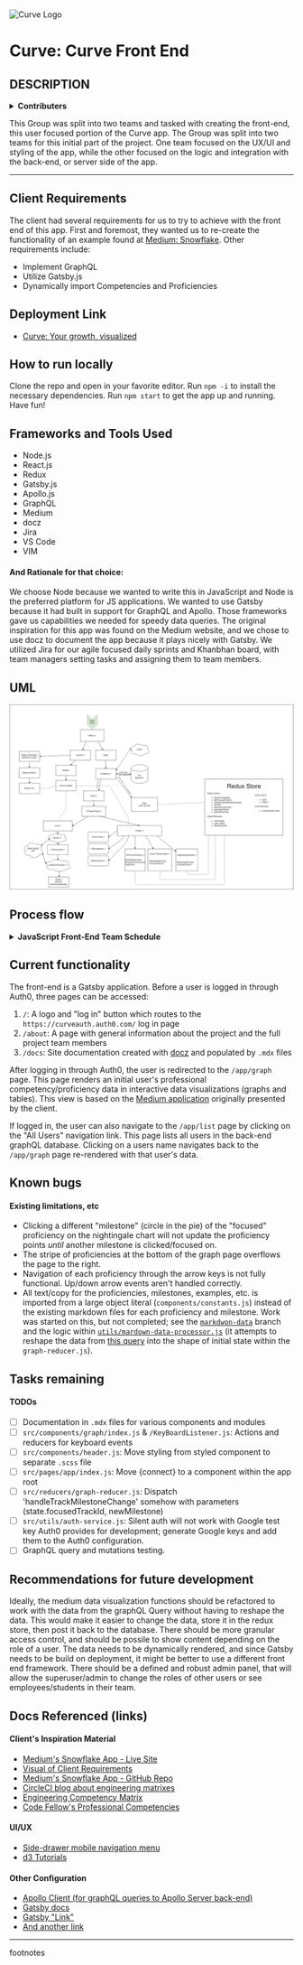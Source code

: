 <br>

![Curve Logo](https://github.com/CodeFellows-Curve/project-resources/blob/master/assets/logoSnip.JPG)

# Curve: Curve Front End

## DESCRIPTION

<details>
  <summary><b>Contributers</b></summary>
    <ul>
      <li>Vanessa Wei</li>
      <li>Spencer Hirata</li>
      <li>Joseph Wolfe</li>
      <li>Jon Gentry</li>
      <li>Gregory Dukes</li>
      <li>Cory Henderson</li>
      <li>Chris Merrit</li>
      <li>Billy Bunn</li>
      <li>Alex White</li>
      <li>Aaron Ferris</li>
      <li>Erin Trainor</li>
    </ul>
</details>

This Group was split into two teams and tasked with creating the front-end, this user focused portion of the Curve app. The Group was split into two teams for this initial part of the project. One team focused on the UX/UI and styling of the app, while the other focused on the logic and integration with the back-end, or server side of the app.

---

## Client Requirements

The client had several requirements for us to try to achieve with the front end of this app. First and foremost, they wanted us to re-create the functionality of an example found at [Medium: Snowflake](https://snowflake.medium.com). Other requirements include:

- Implement GraphQL
- Utilize Gatsby.js
- Dynamically import Competencies and Proficiencies

## Deployment Link

- [Curve: Your growth, visualized](https://codefellows-curve.netlify.com)

## How to run locally

Clone the repo and open in your favorite editor. Run `npm -i` to install the necessary dependencies. Run `npm start` to get the app up and running. Have fun!

## Frameworks and Tools Used

- Node.js
- React.js
- Redux
- Gatsby.js
- Apollo.js
- GraphQL
- Medium
- docz
- Jira
- VS Code
- VIM

#### And Rationale for that choice:

We choose Node because we wanted to write this in JavaScript and Node is the preferred platform for JS applications. We wanted to use Gatsby because it had built in support for GraphQL and Apollo. Those frameworks gave us capabilities we needed for speedy data queries. The original inspiration for this app was found on the Medium website, and we chose to use docz to document the app because it plays nicely with Gatsby. We utilized Jira for our agile focused daily sprints and Khanbhan board, with team managers setting tasks and assigning them to team members.

## UML

![frontEnd UML](https://github.com/CodeFellows-Curve/curve-front-end/blob/staging/team-pics/CurveFrontEnd.jpg)


## Process flow

<details>
  <summary><b>JavaScript Front-End Team Schedule</b></summary>
    <ul>
      <li><b>9:00am–9:30am</b>: Meet up for internal team plan of the day.</li>
      <li><b>9:30am–10:00am</b>: Standup meeting with integration team.</li>
      <li><b>10:00am–12:00pm</b>: Work on features.</li>
      <li><b>12:00pm–1:00pm</b>: Break for lunch as needed.</li>
      <li><b>1:00pm–4:00pm</b>: Continue work.</li>
      <li><b>4:00pm–4:30pm</b>: Standup meeting.</li>
      <li><b>4:30pm–5:00pm</b>: Continue work.</li>
      <li><b>5:00pm–5:30pm</b>: Scrum of Scrums.</li>
      <li><b>5:30pm</b>: Optionally work individually on feature branches.</li>
  </ul>
  </details>

## Current functionality

The front-end is a Gatsby application. Before a user is logged in through Auth0, three pages can be accessed:

1. `/`: A logo and "log in" button which routes to the `https://curveauth.auth0.com/` log in page
2. `/about`: A page with general information about the project and the full project team members
3. `/docs`: Site documentation created with [docz](https://www.docz.site/) and populated by `.mdx` files

After logging in through Auth0, the user is redirected to the `/app/graph` page. This page renders an initial user's professional competency/proficiency data in interactive data visualizations (graphs and tables). This view is based on the [Medium application](https://snowflake.medium.com) originally presented by the client.

If logged in, the user can also navigate to the `/app/list` page by clicking on the "All Users" navigation link. This page lists all users in the back-end graphQL database. Clicking on a users name navigates back to the `/app/graph` page re-rendered with that user's data.

## Known bugs

#### Existing limitations, etc

- Clicking a different "milestone" (circle in the pie) of the "focused" proficiency on the nightingale chart will not update the proficiency points _until_ another milestone is clicked/focused on.
- The stripe of proficiencies at the bottom of the graph page overflows the page to the right.
- Navigation of each proficiency through the arrow keys is not fully functional. Up/down arrow events aren't handled correctly.
- All text/copy for the proficiencies, milestones, examples, etc. is imported from a large object literal (`components/constants.js`) instead of the existing markdown files for each proficiency and milestone. Work was started on this, but not completed; see the [`markdwon-data`](https://github.com/CodeFellows-Curve/curve-front-end/tree/markdown-data) branch and the logic within [`utils/mardown-data-processor.js`](https://github.com/CodeFellows-Curve/curve-front-end/blob/markdown-data/src/utils/markdown-data-processor.js) (it attempts to reshape the data from [this query](https://cfcurve.azurewebsites.net/graphql/?query=%7B%0A%20%20individual(name%3A%20%22Hannah%22)%20%7B%0A%20%20%20%20name%0A%20%20%20%20review%20%7B%0A%20%20%20%20%20%20category%20%7B%0A%20%20%20%20%20%20%20%20categoryName%0A%20%20%20%20%20%20%20%20overallScore%0A%20%20%20%20%20%20%20%20subcategory%20%7B%0A%20%20%20%20%20%20%20%20%20%20subCategoryName%0A%20%20%20%20%20%20%20%20%20%20score%0A%20%20%20%20%20%20%20%20%7D%0A%20%20%20%20%20%20%7D%0A%20%20%20%20%7D%0A%20%20%7D%0A%7D%0A) into the shape of initial state within the `graph-reducer.js`).

## Tasks remaining

#### TODOs

- [ ] Documentation in `.mdx` files for various components and modules
- [ ] `src/components/graph/index.js` & `/KeyBoardListener.js`: Actions and reducers for keyboard events
- [ ] `src/components/header.js`: Move styling from styled component to separate `.scss` file
- [ ] `src/pages/app/index.js`: Move {connect} to a component within the app root
- [ ] `src/reducers/graph-reducer.js`: Dispatch 'handleTrackMilestoneChange' somehow with parameters (state.focusedTrackId, newMilestone)
- [ ] `src/utils/auth-service.js`: Silent auth will not work with Google test key Auth0 provides for development; generate Google keys and add them to the Auth0 configuration.
- [ ] GraphQL query and mutations testing.

## Recommendations for future development

Ideally, the medium data visualization functions should be refactored to work with the data from the graphQL Query without having to reshape the data. This would make it easier to change the data, store it in the redux store, then post it back to the database. There should be more granular access control, and should be possile to show content depending on the role of a user. The data needs to be dynamically rendered, and since Gatsby needs to be build on deployment, it might be better to use a different front end framework. There should be a defined and robust admin panel, that will allow the superuser/admin to change the roles of other users or see employees/students in their team.

## Docs Referenced (links)

#### Client's Inspiration Material
- [Medium's Snowflake App - Live Site](https://snowflake.medium.com/)
- [Visual of Client Requirements](https://github.com/CodeFellows-Curve/project-resources/blob/master/assets/client_functionality_guidance.pdf)
- [Medium's Snowflake App - GitHub Repo](https://github.com/Medium/snowflake)
- [CircleCI blog about engineering matrixes](https://circleci.com/blog/why-we-re-designed-our-engineering-career-paths-at-circleci/)
- [Engineering Competency Matrix](https://docs.google.com/spreadsheets/d/131XZCEb8LoXqy79WWrhCX4sBnGhCM1nAIz4feFZJsEo/edit#gid=0)
- [Code Fellow's Professional Competencies](https://codefellows.github.io/common_curriculum/career_coaching/Professional_Competencies)


#### UI/UX
- [Side-drawer mobile navigation menu](https://medium.com/@heyoka/responsive-pure-css-off-canvas-hamburger-menu-aebc8d11d793)
- [d3 Tutorials](https://scrimba.com/g/gd3js)


#### Other Configuration 
- [Apollo Client (for graphQL queries to Apollo Server back-end)](https://www.apollographql.com/docs/react/)
- [Gatsby docs](https://www.gatsbyjs.org/docs/)
- [Gatsby "Link"](https://www.gatsbyjs.org/docs/gatsby-link/)
- [And another link](http://someurl.link)

<!-- ##### SUB HEADERS -->
<!--
 xof nworb kciuq eht xof nworb kciuq eht xof nworb kciuq eht xof nworb kciuq eht xof nworb kciuq eht xof nworb kciuq eht xof nworb kciuq eht xof nworb kciuq eht xof nworb kciuq eht xof nworb kciuq eht xof nworb kciuq eht xof nworb kciuq eht xof nworb kciuq eht
-->

---

footnotes

<!-- Lengthy lists of things? Use: -->
<!--
<details>
  <summary><b>List Title</b></summary>
    <ul>
      <li></li>
      <li></li>
      <li></li>
      <li></li>
    </ul>
</details>
 -->

<!-- Endpoints? Methods? Arguments? Can use: -->
<!--
| Method | Use | Big O Time | Big O Space | IN | OUT |
| :----------- | :----------- | :-------------: | :-------------: | :-----------: | :-----------: |
| Method | desc | O(n) | O(n) | DICT | LIST |
 -->
